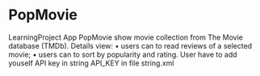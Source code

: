 # PopMovie
LearningProject
App PopMovie show movie collection from The Movie database (TMDb).
Details view:
•	users can to read reviews of a selected movie;
•	users can to sort by popularity and rating.
User have to add youself API key in string API_KEY in file string.xml
